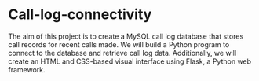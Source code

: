 # Call-log-connectivity
The aim of this project is to create a MySQL call log database that stores call records for recent calls made. We will build a Python program to connect to the database and retrieve call log data. Additionally, we will create an HTML and CSS-based visual interface using Flask, a Python web framework.
